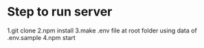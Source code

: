 # Step to run server
1.git clone 
2.npm install
3.make .env file at root folder using data of .env.sample
4.npm start